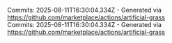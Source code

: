 Commits: 2025-08-11T16:30:04.334Z - Generated via https://github.com/marketplace/actions/artificial-grass
<br>
Commits: 2025-08-11T16:30:04.334Z - Generated via https://github.com/marketplace/actions/artificial-grass
<br>
